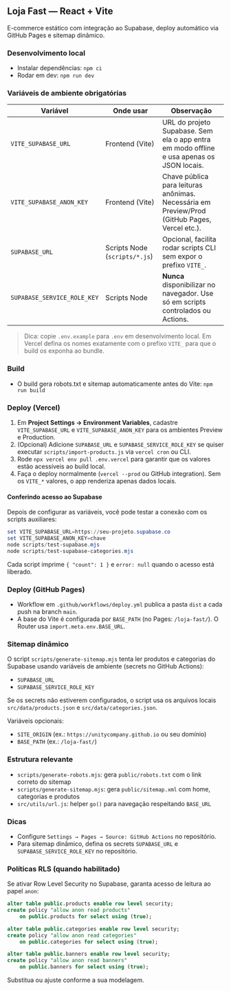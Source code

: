 ## Loja Fast — React + Vite

E-commerce estático com integração ao Supabase, deploy automático via GitHub Pages e sitemap dinâmico.

### Desenvolvimento local

- Instalar dependências: `npm ci`
- Rodar em dev: `npm run dev`

### Variáveis de ambiente obrigatórias

| Variável | Onde usar | Observação |
|----------|-----------|------------|
| `VITE_SUPABASE_URL` | Frontend (Vite) | URL do projeto Supabase. Sem ela o app entra em modo offline e usa apenas os JSON locais. |
| `VITE_SUPABASE_ANON_KEY` | Frontend (Vite) | Chave pública para leituras anônimas. Necessária em Preview/Prod (GitHub Pages, Vercel etc.). |
| `SUPABASE_URL` | Scripts Node (`scripts/*.js`) | Opcional, facilita rodar scripts CLI sem expor o prefixo `VITE_`. |
| `SUPABASE_SERVICE_ROLE_KEY` | Scripts Node | **Nunca** disponibilizar no navegador. Use só em scripts controlados ou Actions. |

> Dica: copie `.env.example` para `.env` em desenvolvimento local. Em Vercel defina os nomes exatamente com o prefixo `VITE_` para que o build os exponha ao bundle.

### Build

- O build gera robots.txt e sitemap automaticamente antes do Vite: `npm run build`

### Deploy (Vercel)

1. Em **Project Settings → Environment Variables**, cadastre `VITE_SUPABASE_URL` e `VITE_SUPABASE_ANON_KEY` para os ambientes Preview e Production.
2. (Opcional) Adicione `SUPABASE_URL` e `SUPABASE_SERVICE_ROLE_KEY` se quiser executar `scripts/import-products.js` via `vercel cron` ou CLI.
3. Rode `npx vercel env pull .env.vercel` para garantir que os valores estão acessíveis ao build local.
4. Faça o deploy normalmente (`vercel --prod` ou GitHub integration). Sem os `VITE_*` valores, o app renderiza apenas dados locais.

#### Conferindo acesso ao Supabase

Depois de configurar as variáveis, você pode testar a conexão com os scripts auxiliares:

```powershell
set VITE_SUPABASE_URL=https://seu-projeto.supabase.co
set VITE_SUPABASE_ANON_KEY=chave
node scripts/test-supabase.mjs
node scripts/test-supabase-categories.mjs
```

Cada script imprime `{ "count": 1 }` e `error: null` quando o acesso está liberado.

### Deploy (GitHub Pages)

- Workflow em `.github/workflows/deploy.yml` publica a pasta `dist` a cada push na branch `main`.
- A base do Vite é configurada por `BASE_PATH` (no Pages: `/loja-fast/`). O Router usa `import.meta.env.BASE_URL`.

### Sitemap dinâmico

O script `scripts/generate-sitemap.mjs` tenta ler produtos e categorias do Supabase usando variáveis de ambiente (secrets no GitHub Actions):

- `SUPABASE_URL`
- `SUPABASE_SERVICE_ROLE_KEY`

Se os secrets não estiverem configurados, o script usa os arquivos locais `src/data/products.json` e `src/data/categories.json`.

Variáveis opcionais:

- `SITE_ORIGIN` (ex.: `https://unitycompany.github.io` ou seu domínio)
- `BASE_PATH` (ex.: `/loja-fast/`)

### Estrutura relevante

- `scripts/generate-robots.mjs`: gera `public/robots.txt` com o link correto do sitemap
- `scripts/generate-sitemap.mjs`: gera `public/sitemap.xml` com home, categorias e produtos
- `src/utils/url.js`: helper `go()` para navegação respeitando `BASE_URL`

### Dicas

- Configure `Settings → Pages → Source: GitHub Actions` no repositório.
- Para sitemap dinâmico, defina os secrets `SUPABASE_URL` e `SUPABASE_SERVICE_ROLE_KEY` no repositório.

### Políticas RLS (quando habilitado)

Se ativar Row Level Security no Supabase, garanta acesso de leitura ao papel `anon`:

```sql
alter table public.products enable row level security;
create policy "allow anon read products"
	on public.products for select using (true);

alter table public.categories enable row level security;
create policy "allow anon read categories"
	on public.categories for select using (true);

alter table public.banners enable row level security;
create policy "allow anon read banners"
	on public.banners for select using (true);
```

Substitua ou ajuste conforme a sua modelagem.
